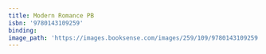 ```yaml
---
title: Modern Romance PB
isbn: '9780143109259'
binding:
image_path: 'https://images.booksense.com/images/259/109/9780143109259.jpg'
---
```



